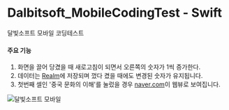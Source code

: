 # Dalbitsoft_MobileCodingTest - Swift
달빛소프트 모바일 코딩테스트


#### 주요 기능
1. 화면을 끌어 당겼을 때 새로고침이 되면서 오른쪽의 숫자가 1씩 증가한다.
2. 데이터는 [Realm](https://realm.io/)에 저장되며 껐다 켰을 때에도 변경된 숫자가 유지됩니다.
3. 첫번째 셀인 '중국 문화의 이해'를 눌렀을 경우 [naver.com](http://naver.com)이 웹뷰로 보여집니다.

![달빛소프트 모바일](https://user-images.githubusercontent.com/57958360/139790721-a34557e2-a104-410b-9abc-31754d6dcbe5.gif)
